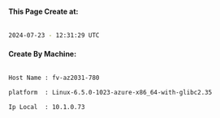 
   
#### This Page Create at:

```bash

2024-07-23 - 12:31:29 UTC

```

#### Create By Machine:

```bash

Host Name : fv-az2031-780

platform  : Linux-6.5.0-1023-azure-x86_64-with-glibc2.35

Ip Local  : 10.1.0.73

```


